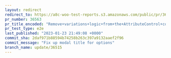 ```yaml
---
layout: redirect
redirect_to: https://a8c-woo-test-reports.s3.amazonaws.com/public/pr/36563/e2e/index.html
pr_number: 36563
pr_title_encoded: "Remove+variations+logic+from+the+AttributeControl+component"
pr_test_type: e2e
last_published: "2023-01-23 21:49:08 +0000"
commit_sha: 2daf971b88594b74258b263c397a9132aaef2f96
commit_message: "Fix up modal title for options"
branch_name: update/36515
---
```


